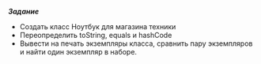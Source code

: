 ***Задание***

* Создать класс Ноутбук для магазина техники
* Переопределить toString, equals и hashCode
* Вывести на печать экземпляры класса, сравнить пару экземпляров и найти один экземпляр в наборе.